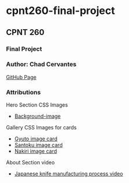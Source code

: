 # cpnt260-final-project
## CPNT 260
### Final Project 
### Author: Chad Cervantes 

[GitHub Page](https://chad-cervantes.github.io/cpnt260-final-project/)

### Attributions

Hero Section CSS Images
- [Background-image](https://sharpedgeshop.com/products/sg2-bunka-matte-165mm)

Gallery CSS Images for cards
- [Gyuto image card](https://www.chefslocker.co.uk/store/p87/WASakai.html)
- [Santoku image card](https://www.justonecookbook.com/your-guide-to-japanese-knives/)
- [Nakiri image card](https://www.koiknives.com/blogs/japanese-knives/santoku-vs-nakiri-knives-which-one-is-right-for-you)

About Section video
- [Japanese knife manufacturing process video](https://www.youtube.com/embed/Q-8dnpiEePk)